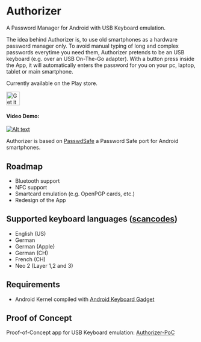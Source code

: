 # Authorizer
A Password Manager for Android with USB Keyboard emulation.  
  
The idea behind Authorizer is, to use old smartphones as a hardware password manager only. To avoid manual typing of long and complex passwords everytime you need them, Authorizer pretends to be an USB keyboard (e.g. over an USB On-The-Go adapter). With a button press inside the App, it will automatically enters the password for you on your pc, laptop, tablet or main smartphone.  

Currently available on the Play store.

<a href="https://play.google.com/store/apps/details?id=net.tjado.passwdsafe"><img alt="Get it on Google Play" src="https://play.google.com/intl/en_us/badges/images/generic/en-play-badge.png" height=36px /></a>

#### Video Demo:
[![Alt text](https://img.youtube.com/vi/KL2qjMogQMY/0.jpg)](https://www.youtube.com/watch?v=KL2qjMogQMY)
  
Authorizer is based on [PasswdSafe](https://sourceforge.net/projects/passwdsafe/) a Password Safe port for Android smartphones.  

## Roadmap
* Bluetooth support
* NFC support
* Smartcard emulation (e.g. OpenPGP cards, etc.)
* Redesign of the App

##  Supported keyboard languages ([scancodes](https://en.wikipedia.org/wiki/Scancode))
* English (US)
* German
* German (Apple)
* German (CH)
* French (CH)
* Neo 2 (Layer 1,2 and 3)

##  Requirements
* Android Kernel compiled with [Android Keyboard Gadget](https://github.com/pelya/android-keyboard-gadget)

## Proof of Concept
Proof-of-Concept app for USB Keyboard emulation: [Authorizer-PoC](https://github.com/tejado/Authorizer-PoC)
